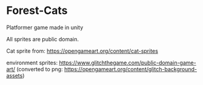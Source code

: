 # Forest-Cats
Platformer game made in unity

All sprites are public domain.

Cat sprite from: https://opengameart.org/content/cat-sprites

environment sprites: https://www.glitchthegame.com/public-domain-game-art/ (converted to png: https://opengameart.org/content/glitch-background-assets)
